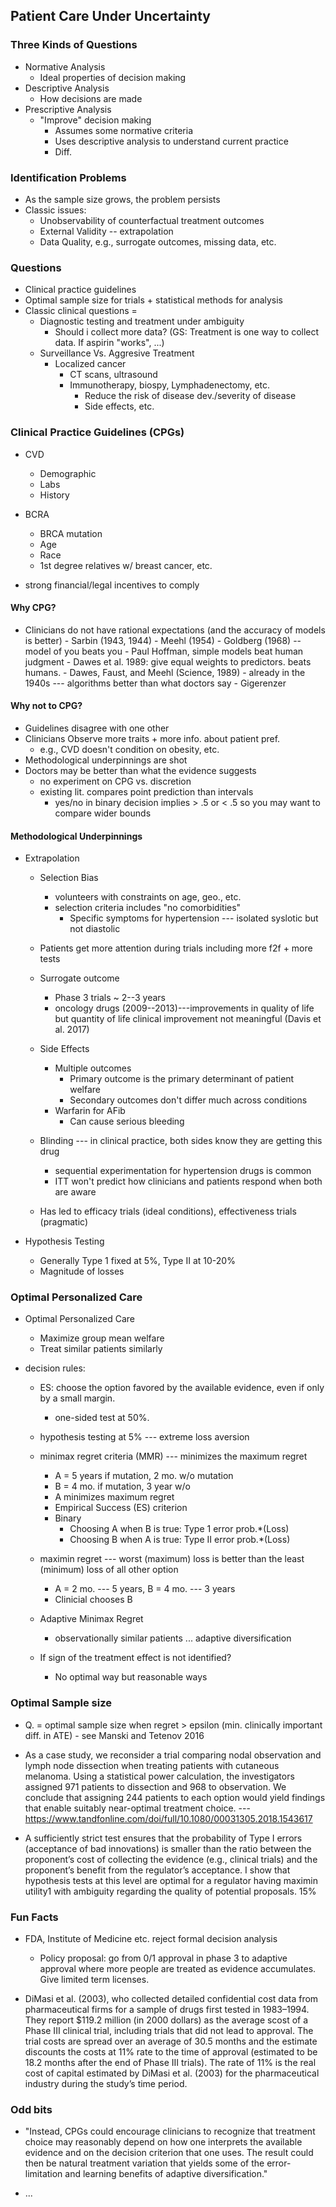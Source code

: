 ## Patient Care Under Uncertainty

### Three Kinds of Questions

* Normative Analysis
	- Ideal properties of decision making
* Descriptive Analysis
	- How decisions are made
* Prescriptive Analysis
	- "Improve" decision making
		- Assumes some normative criteria
		- Uses descriptive analysis to understand current practice
		- Diff.

### Identification Problems

* As the sample size grows, the problem persists
* Classic issues:
	* Unobservability of counterfactual treatment outcomes
	* External Validity -- extrapolation
	* Data Quality, e.g., surrogate outcomes, missing data, etc.

### Questions

* Clinical practice guidelines
* Optimal sample size for trials + statistical methods for analysis
* Classic clinical questions = 
	* Diagnostic testing and treatment under ambiguity
		* Should i collect more data? (GS: Treatment is one way to collect data. If aspirin "works", ...)
	* Surveillance Vs. Aggresive Treatment
		* Localized cancer 
			- CT scans, ultrasound
			- Immunotherapy, biospy, Lymphadenectomy, etc.
				- Reduce the risk of disease dev./severity of disease 
				- Side effects, etc.

### Clinical Practice Guidelines (CPGs)

* CVD
	* Demographic
	* Labs
	* History	

* BCRA
	* BRCA mutation
	* Age
	* Race
	* 1st degree relatives w/ breast cancer, etc.

* strong financial/legal incentives to comply

#### Why CPG?

* Clinicians do not have rational expectations (and the accuracy of models is better)
		- Sarbin (1943, 1944)
		- Meehl (1954)
		- Goldberg (1968) -- model of you beats you
		- Paul Hoffman, simple models beat human judgment
		- Dawes et al. 1989: give equal weights to predictors. beats humans.
		- Dawes, Faust, and Meehl (Science, 1989)
			- already in the 1940s --- algorithms better than what doctors say
		- Gigerenzer

#### Why not to CPG?

* Guidelines disagree with one other
* Clinicians Observe more traits + more info. about patient pref.
	- e.g., CVD doesn't condition on obesity, etc.
* Methodological underpinnings are shot
* Doctors may be better than what the evidence suggests
	* no experiment on CPG vs. discretion
	* existing lit. compares point prediction than intervals
		- yes/no in binary decision implies > .5 or < .5 so you may want to compare wider bounds

#### Methodological Underpinnings

* Extrapolation
	* Selection Bias
		* volunteers with constraints on age, geo., etc.
		* selection criteria includes "no comorbidities"
			* Specific symptoms for hypertension --- isolated syslotic but not diastolic 
	* Patients get more attention during trials including more f2f + more tests
	* Surrogate outcome
		- Phase 3 trials ~ 2--3 years
		- oncology drugs (2009--2013)---improvements in quality of life but quantity of life clinical improvement not meaningful (Davis et al. 2017)
	* Side Effects
		* Multiple outcomes
			* Primary outcome is the primary determinant of patient welfare
			* Secondary outcomes don't differ much across conditions
		* Warfarin for AFib
			* Can cause serious bleeding
	* Blinding --- in clinical practice, both sides know they are getting this drug
		* sequential experimentation for hypertension drugs is common
		* ITT won't predict how clinicians and patients respond when both are aware

	* Has led to efficacy trials (ideal conditions), effectiveness trials (pragmatic)

* Hypothesis Testing
	* Generally Type 1 fixed at 5%, Type II at 10-20% 
	* Magnitude of losses

### Optimal Personalized Care

* Optimal Personalized Care
	- Maximize group mean welfare
	- Treat similar patients similarly


* decision rules: 
	- ES: choose the option favored by the available evidence, even if only by a small margin. 
		-  one-sided test at 50%. 
	- hypothesis testing at 5% --- extreme loss aversion
	- minimax regret criteria (MMR) --- minimizes the maximum regret
		- A = 5 years if mutation, 2 mo. w/o mutation
		- B = 4 mo. if mutation, 3 year w/o
		- A minimizes maximum regret
		- Empirical Success (ES) criterion
		- Binary
			- Choosing A when B is true: Type 1 error prob.*(Loss)
			- Choosing B when A is true: Type II error prob.*(Loss)
	
	- maximin regret --- worst (maximum) loss is better than the least (minimum) loss of all other option
		- A = 2 mo. --- 5 years, B = 4 mo. --- 3 years
		- Clinicial chooses B

	- Adaptive Minimax Regret
		- observationally similar patients  ... adaptive diversification

	- If sign of the treatment effect is not identified?
		- No optimal way but reasonable ways	

### Optimal Sample size
		
* Q. = optimal sample size when regret > epsilon (min. clinically important diff. in ATE)
				- see Manski and Tetenov 2016
		
* As a case study, we reconsider a trial comparing nodal observation and lymph node dissection when treating patients with cutaneous melanoma. Using a statistical power calculation, the investigators assigned 971 patients to dissection and 968 to observation. We conclude that assigning 244 patients to each option would yield findings that enable suitably near-optimal treatment choice. --- https://www.tandfonline.com/doi/full/10.1080/00031305.2018.1543617

* A sufficiently strict test ensures that the probability of Type I errors (acceptance of bad innovations) is smaller than the ratio between the proponent’s cost of collecting the evidence (e.g., clinical trials) and the proponent’s benefit from the regulator’s acceptance. I show that hypothesis tests at this level are optimal for a regulator having maximin utility1 with ambiguity regarding the quality of potential proposals. 15%

### Fun Facts

* FDA, Institute of Medicine etc. reject formal decision analysis
	- Policy proposal: go from 0/1 approval in phase 3 to adaptive approval where more people are treated as evidence accumulates. Give limited term licenses.

* DiMasi et al. (2003), who collected detailed confidential cost data from pharmaceutical firms for a sample of drugs first tested in 1983–1994. They report $119.2 million (in 2000 dollars) as the average scost of a Phase III clinical trial, including trials that did not lead to approval. The trial costs are spread over an average of 30.5 months and the estimate discounts the costs at 11% rate to the time of approval (estimated to be 18.2 months after the end of Phase III trials). The rate of 11% is the real cost of capital estimated by DiMasi et al. (2003) for the pharmaceutical industry during the study’s time period.

### Odd bits

* "Instead, CPGs could encourage clinicians to recognize that treatment choice may reasonably depend on how one interprets the available evidence and on the decision criterion that one uses. The result could then be natural treatment variation that yields some of the error-limitation and learning benefits of adaptive diversification."

* ...
